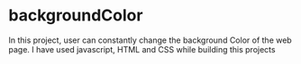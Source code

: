 # backgroundColor
In this project, user can constantly change the background Color of the web page.
I have used javascript, HTML and CSS while building this projects
